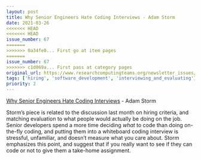 ```yaml
---
layout: post
title: Why Senior Engineers Hate Coding Interviews - Adam Storm
date: 2021-03-26
<<<<<<< HEAD
<<<<<<< HEAD
issue_number: 67
=======
>>>>>>> 0a34fe0... First go at item pages
=======
issue_number: 67
>>>>>>> c1d069a... First pass at category pages
original_url: https://www.researchcomputingteams.org/newsletter_issues/0067
tags: ['hiring', 'software_development', 'interviewing_and_evaluating']
priority: 2
---
```


<!-- markdownlint-disable MD033 -->
<!-- markdownlint-disable MD041 -->
<!-- markdownlint-disable MD049 -->

[Why Senior Engineers Hate Coding Interviews](https://medium.com/swlh/why-senior-engineers-hate-coding-interviews-d583d2855757) - Adam Storm

Storm’s piece is related to the discussion last month on hiring criteria, and matching evaluation to what people would actually be doing on the job.  Senior developers spend a more time deciding *what* to code than doing on-the-fly coding, and putting them into a whiteboard coding interview is stressful, unfamiliar, and doesn’t measure what you care about.  Storm emphasizes this point, and suggest that if you really want to see if they can code or not to give them a take-home assignment.